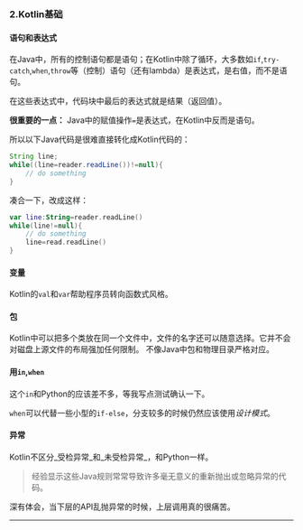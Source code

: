 ### 2.Kotlin基础

#### 语句和表达式

在Java中，所有的控制语句都是语句；在Kotlin中除了循环，大多数如`if`,`try-catch`,`when`,`throw`等（控制）语句（还有lambda）是表达式，是右值，而不是语句。

在这些表达式中，代码块中最后的表达式就是结果（返回值）。

**很重要的一点：** Java中的赋值操作`=`是表达式，在Kotlin中反而是语句。

所以以下Java代码是很难直接转化成Kotlin代码的：

```java
String line;
while((line=reader.readLine())!=null){
	// do something
}
```

凑合一下，改成这样：

```kotlin
var line:String=reader.readLine()
while(line!=null){
	// do something
	line=read.readLine()
}
```
#### 变量

Kotlin的`val`和`var`帮助程序员转向函数式风格。

#### 包

Kotlin中可以把多个类放在同一个文件中，文件的名字还可以随意选择。它并不会对磁盘上源文件的布局强加任何限制。
不像Java中包和物理目录严格对应。

#### 用`in`,`when`

这个`in`和Python的应该差不多，等我写点测试确认一下。

`when`可以代替一些小型的`if-else`，分支较多的时候仍然应该使用*设计模式*。

#### 异常

Kotlin不区分_受检异常_和_未受检异常_，和Python一样。

> 经验显示这些Java规则常常导致许多毫无意义的重新抛出或忽略异常的代码。

深有体会，当下层的API乱抛异常的时候，上层调用真的很痛苦。

***